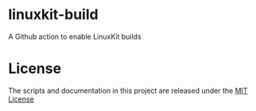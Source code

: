 # linuxkit-build
A Github action to enable LinuxKit builds

# License
The scripts and documentation in this project are released under the [MIT License](LICENSE)
